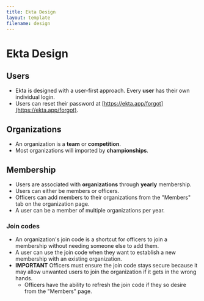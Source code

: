 ```yaml
---
title: Ekta Design
layout: template
filename: design
---
```


# Ekta Design

## Users

- Ekta is designed with a user-first approach. Every **user** has their own individual login.
- Users can reset their password at [https://ekta.app/forgot](https://ekta.app/forgot).

## Organizations

- An organization is a **team** or **competition**.
- Most organizations will imported by **championships**.

## Membership

- Users are associated with **organizations** through **yearly** membership.
- Users can either be members or officers.
- Officers can add members to their organizations from the "Members" tab on the organization page.
- A user can be a member of multiple organizations per year.

### Join codes

- An organization's join code is a shortcut for officers to join a membership without needing someone else to add them.
- A user can use the join code when they want to establish a new membership with an existing organization.
- **IMPORTANT** Officers must ensure the join code stays secure because it may allow unwanted users to join the organization if it gets in the wrong hands.
  - Officers have the ability to refresh the join code if they so desire from the "Members" page.
